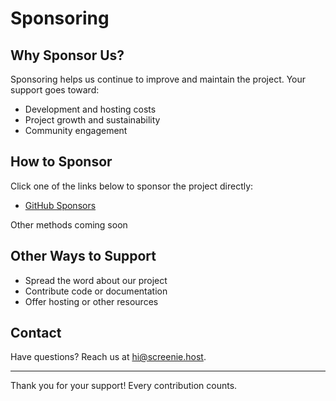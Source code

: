 # Sponsoring

## Why Sponsor Us?

Sponsoring helps us continue to improve and maintain the project. Your support goes toward:

- Development and hosting costs
- Project growth and sustainability
- Community engagement

## How to Sponsor

Click one of the links below to sponsor the project directly:

- [GitHub Sponsors](https://github.com/sponsors/screeniehost)

Other methods coming soon

## Other Ways to Support

- Spread the word about our project
- Contribute code or documentation
- Offer hosting or other resources

## Contact

Have questions? Reach us at [hi@screenie.host](mailto:hi@screenie.host).

---

Thank you for your support! Every contribution counts.